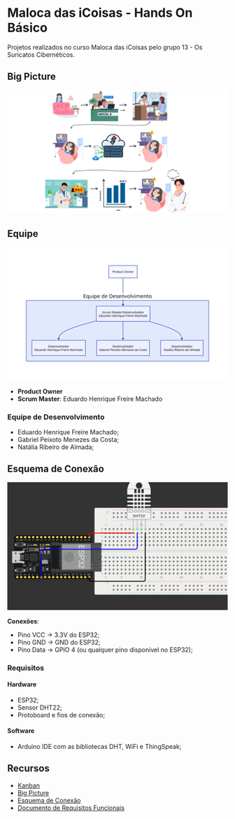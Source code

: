 # Maloca das iCoisas - Hands On Básico

Projetos realizados no curso Maloca das iCoisas pelo grupo 13 - Os Suricatos Cibernéticos.

## Big Picture

![Big Picture](./big_picture.png)

## Equipe

<div align="center">

![Organograma](./organograma.svg)

</div>

- **Product Owner**
- **Scrum Master**: Eduardo Henrique Freire Machado

### Equipe de Desenvolvimento

- Eduardo Henrique Freire Machado;
- Gabriel Peixoto Menezes da Costa;
- Natália Ribeiro de Almada;

## Esquema de Conexão

![Esquema de Conexão](./esquema_de_conexao.jpeg)

**Conexões**:

- Pino VCC -> 3.3V do ESP32;
- Pino GND -> GND do ESP32;
- Pino Data -> GPIO 4 (ou qualquer pino disponível no ESP32);

### Requisitos

#### Hardware

- ESP32;
- Sensor DHT22;
- Protoboard e fios de conexão;

#### Software

- Arduino IDE com as bibliotecas DHT, WiFi e ThingSpeak;

## Recursos

- [Kanban](https://trello.com/b/ZGD00PBo/hands-on-maloca)
- [Big Picture]()
- [Esquema de Conexão](https://wokwi.com/projects/417194889520795649)
- [Documento de Requisitos Funcionais](https://docs.google.com/document/d/17LjGt8pkkPYk2qunanWLQsBvVkvb5q1w/edit)

